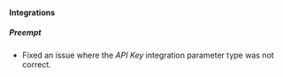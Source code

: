 
#### Integrations
##### Preempt
- Fixed an issue where the *API Key* integration parameter type was not correct.
